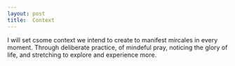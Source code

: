 ```yaml
---
layout: post
title:  Context
---
```


 I will set csome context we intend to create to manifest mircales in every moment. Through deliberate practice, of mindeful pray, noticing the glory of life, and stretching to explore and experience more.
